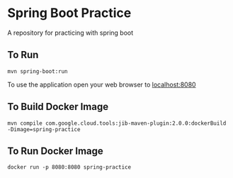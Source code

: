 # Spring Boot Practice

A repository for practicing with spring boot

## To Run

```
mvn spring-boot:run
```

To use the application open your web browser to  [localhost:8080](http://localhost:8080)


## To Build Docker Image

```
mvn compile com.google.cloud.tools:jib-maven-plugin:2.0.0:dockerBuild -Dimage=spring-practice
```

## To Run Docker Image

```
docker run -p 8080:8080 spring-practice
```